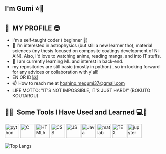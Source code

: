 ## I'm Gumi ⭐👋

<p align="center">
  <h2> 🌟 &nbsp;MY PROFILE 😎</h2>
</p>

- I'm a self-taught coder ( beginner 🔰)
- 👀 I’m interested in astrophysics (but still a new learner tho), material sciences (my thesis focused on composite coatings development of Ni-AlN). Also, i'd love to watching anime, reading manga, and into IT stuffs.
- 🌱 I am currently learning ML and interest in back-end.
- my repositories are still basic (mostly in python) , so im looking forward for any advices or collaboration with y'all! 
- EN OR ID :ok: 
- 📫 How to reach me at hoshino.megumi37@gmail.com
- LIFE MOTTO: "IT'S NOT IMPOSSIBLE, IT'S JUST HARD!" (BOKUTO KOUTAROU)
 
<h2> 🚀🌟 &nbsp;Some Tools I Have Used and Learned 💻🌃</h2>
<p align="left">
<img src="https://cdn.jsdelivr.net/gh/devicons/devicon@latest/icons/python/python-original-wordmark.svg" alt="python" width="45" height="45" />
<img src="https://cdn.jsdelivr.net/gh/devicons/devicon@latest/icons/c/c-original.svg" alt="C" width="45" height="45" />
<img src="https://cdn.jsdelivr.net/gh/devicons/devicon@latest/icons/html5/html5-original-wordmark.svg" alt="HTML5" width="45" height="45" />
<img src="https://cdn.jsdelivr.net/gh/devicons/devicon@latest/icons/css3/css3-original.svg" alt="CSS" width="45" height="45" />
<img src="https://cdn.jsdelivr.net/gh/devicons/devicon@latest/icons/javascript/javascript-original.svg" alt="JS" width="45" height="45" />
<img src="https://cdn.jsdelivr.net/gh/devicons/devicon@latest/icons/java/java-original-wordmark.svg" alt="Java" width="45" height="45" />
<img src="https://cdn.jsdelivr.net/gh/devicons/devicon@latest/icons/matlab/matlab-original.svg" alt="matlab" width="45" height="45" />
<img src="https://cdn.jsdelivr.net/gh/devicons/devicon@latest/icons/tex/tex-original.svg" alt="TEX" width="45" height="45"/>   
<img src="https://cdn.jsdelivr.net/gh/devicons/devicon@latest/icons/jupyter/jupyter-original-wordmark.svg" alt="jupyter" width="45" height="45" />

  
![Top Langs](https://github-readme-stats.vercel.app/api/top-langs/?username=megumihoshino&layout=compact)          
</p>          
<!---



